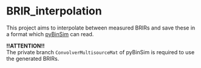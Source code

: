 # BRIR_interpolation

This project aims to interpolate between measured BRIRs and save these in a format which [pyBinSim](https://github.com/pyBinSim/pyBinSim) can read.

**!!ATTENTION!!**  
The private branch ``ConvolverMultisourceMat`` of pyBinSim is required to use the generated BRIRs.
